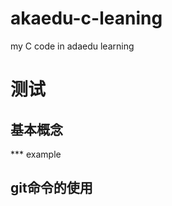 akaedu-c-leaning
================

my C code in adaedu learning


# 测试

## 基本概念

*** example
## git命令的使用
